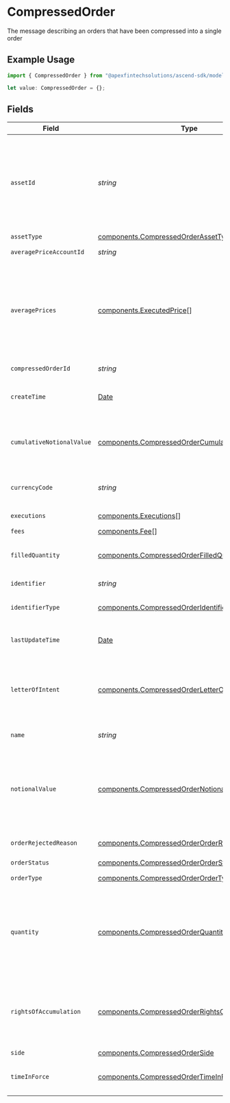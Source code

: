 # CompressedOrder

The message describing an orders that have been compressed into a single order

## Example Usage

```typescript
import { CompressedOrder } from "@apexfintechsolutions/ascend-sdk/models/components";

let value: CompressedOrder = {};
```

## Fields

| Field                                                                                                                                                                                                                                                                                                                                             | Type                                                                                                                                                                                                                                                                                                                                              | Required                                                                                                                                                                                                                                                                                                                                          | Description                                                                                                                                                                                                                                                                                                                                       | Example                                                                                                                                                                                                                                                                                                                                           |
| ------------------------------------------------------------------------------------------------------------------------------------------------------------------------------------------------------------------------------------------------------------------------------------------------------------------------------------------------- | ------------------------------------------------------------------------------------------------------------------------------------------------------------------------------------------------------------------------------------------------------------------------------------------------------------------------------------------------- | ------------------------------------------------------------------------------------------------------------------------------------------------------------------------------------------------------------------------------------------------------------------------------------------------------------------------------------------------- | ------------------------------------------------------------------------------------------------------------------------------------------------------------------------------------------------------------------------------------------------------------------------------------------------------------------------------------------------- | ------------------------------------------------------------------------------------------------------------------------------------------------------------------------------------------------------------------------------------------------------------------------------------------------------------------------------------------------- |
| `assetId`                                                                                                                                                                                                                                                                                                                                         | *string*                                                                                                                                                                                                                                                                                                                                          | :heavy_minus_sign:                                                                                                                                                                                                                                                                                                                                | Apex Asset ID for this asset. This will not be returned in the initial CreateOrder response and will be available after an order completes validation. If the provided identifier does not match any Apex asset available for trading, an OrderRejectReason of "UNKNOWN_SECURITY" will be returned and the asset_id will not be set.              | 22091                                                                                                                                                                                                                                                                                                                                             |
| `assetType`                                                                                                                                                                                                                                                                                                                                       | [components.CompressedOrderAssetType](../../models/components/compressedorderassettype.md)                                                                                                                                                                                                                                                        | :heavy_minus_sign:                                                                                                                                                                                                                                                                                                                                | The type of the asset in this order                                                                                                                                                                                                                                                                                                               | EQUITY                                                                                                                                                                                                                                                                                                                                            |
| `averagePriceAccountId`                                                                                                                                                                                                                                                                                                                           | *string*                                                                                                                                                                                                                                                                                                                                          | :heavy_minus_sign:                                                                                                                                                                                                                                                                                                                                | The identifier of the account transacting this order                                                                                                                                                                                                                                                                                              | 01HBRQ5BW6ZAY4BNWP4GWRD80X                                                                                                                                                                                                                                                                                                                        |
| `averagePrices`                                                                                                                                                                                                                                                                                                                                   | [components.ExecutedPrice](../../models/components/executedprice.md)[]                                                                                                                                                                                                                                                                            | :heavy_minus_sign:                                                                                                                                                                                                                                                                                                                                | The average prices, as weighted averages, across all executions in this order. Will be absent if an order has no executions.<br/><br/> When asset_type = EQUITY, there will be at most one value present, with a type of PRICE_PER_UNIT. This will have up to 4 decimal places for USD amounts less than $1, and a maximum of two for larger USD amounts. | [<br/>{<br/>"price": {<br/>"value": "99.20"<br/>},<br/>"type": "PRICE_PER_UNIT"<br/>}<br/>]                                                                                                                                                                                                                                                       |
| `compressedOrderId`                                                                                                                                                                                                                                                                                                                               | *string*                                                                                                                                                                                                                                                                                                                                          | :heavy_minus_sign:                                                                                                                                                                                                                                                                                                                                | System generated unique id for the compressed order.                                                                                                                                                                                                                                                                                              | ebb0c9b5-2c74-45c9-a4ab-40596b778706                                                                                                                                                                                                                                                                                                              |
| `createTime`                                                                                                                                                                                                                                                                                                                                      | [Date](https://developer.mozilla.org/en-US/docs/Web/JavaScript/Reference/Global_Objects/Date)                                                                                                                                                                                                                                                     | :heavy_minus_sign:                                                                                                                                                                                                                                                                                                                                | Time of the order creation                                                                                                                                                                                                                                                                                                                        | {<br/>"nanos": 902000000,<br/>"seconds": 1712081516<br/>}                                                                                                                                                                                                                                                                                         |
| `cumulativeNotionalValue`                                                                                                                                                                                                                                                                                                                         | [components.CompressedOrderCumulativeNotionalValue](../../models/components/compressedordercumulativenotionalvalue.md)                                                                                                                                                                                                                            | :heavy_minus_sign:                                                                                                                                                                                                                                                                                                                                | The product of order quantity & price, summed across all fills, reported in the currency specified in the order. (This will be rounded to 2 decimal places for USD currencies). Will be absent if an order has no fill information.                                                                                                               | {<br/>"value": "120.68"<br/>}                                                                                                                                                                                                                                                                                                                     |
| `currencyCode`                                                                                                                                                                                                                                                                                                                                    | *string*                                                                                                                                                                                                                                                                                                                                          | :heavy_minus_sign:                                                                                                                                                                                                                                                                                                                                | Defaults to "USD". Only "USD" is supported. Full list of currency codes is defined at: https://en.wikipedia.org/wiki/ISO_4217                                                                                                                                                                                                                     | USD                                                                                                                                                                                                                                                                                                                                               |
| `executions`                                                                                                                                                                                                                                                                                                                                      | [components.Executions](../../models/components/executions.md)[]                                                                                                                                                                                                                                                                                  | :heavy_minus_sign:                                                                                                                                                                                                                                                                                                                                | The execution-level details that compose this order                                                                                                                                                                                                                                                                                               |                                                                                                                                                                                                                                                                                                                                                   |
| `fees`                                                                                                                                                                                                                                                                                                                                            | [components.Fee](../../models/components/fee.md)[]                                                                                                                                                                                                                                                                                                | :heavy_minus_sign:                                                                                                                                                                                                                                                                                                                                | Fees that will be applied to this order.                                                                                                                                                                                                                                                                                                          |                                                                                                                                                                                                                                                                                                                                                   |
| `filledQuantity`                                                                                                                                                                                                                                                                                                                                  | [components.CompressedOrderFilledQuantity](../../models/components/compressedorderfilledquantity.md)                                                                                                                                                                                                                                              | :heavy_minus_sign:                                                                                                                                                                                                                                                                                                                                | The summed quantity value across all fills in this order, up to a maximum of 5 decimal places. Will be absent if an order has no fill information.                                                                                                                                                                                                | FILLED                                                                                                                                                                                                                                                                                                                                            |
| `identifier`                                                                                                                                                                                                                                                                                                                                      | *string*                                                                                                                                                                                                                                                                                                                                          | :heavy_minus_sign:                                                                                                                                                                                                                                                                                                                                | Identifier of the asset (of the type specified in `identifier_type`).                                                                                                                                                                                                                                                                             | SBUX                                                                                                                                                                                                                                                                                                                                              |
| `identifierType`                                                                                                                                                                                                                                                                                                                                  | [components.CompressedOrderIdentifierType](../../models/components/compressedorderidentifiertype.md)                                                                                                                                                                                                                                              | :heavy_minus_sign:                                                                                                                                                                                                                                                                                                                                | The identifier type of the asset being ordered. For Equities: only SYMBOL is supported                                                                                                                                                                                                                                                            | SYMBOL                                                                                                                                                                                                                                                                                                                                            |
| `lastUpdateTime`                                                                                                                                                                                                                                                                                                                                  | [Date](https://developer.mozilla.org/en-US/docs/Web/JavaScript/Reference/Global_Objects/Date)                                                                                                                                                                                                                                                     | :heavy_minus_sign:                                                                                                                                                                                                                                                                                                                                | Time of the last order update                                                                                                                                                                                                                                                                                                                     | {<br/>"nanos": 360000000,<br/>"seconds": 1712081569<br/>}                                                                                                                                                                                                                                                                                         |
| `letterOfIntent`                                                                                                                                                                                                                                                                                                                                  | [components.CompressedOrderLetterOfIntent](../../models/components/compressedorderletterofintent.md)                                                                                                                                                                                                                                              | :heavy_minus_sign:                                                                                                                                                                                                                                                                                                                                | Letter of Intent (LOI). An LOI allows investors to receive sales charge discounts based on a commitment to buy a specified monetary amount of shares over a period of time, usually 13 months. Either ROA or LOI may be specified, but not both.                                                                                                  |                                                                                                                                                                                                                                                                                                                                                   |
| `name`                                                                                                                                                                                                                                                                                                                                            | *string*                                                                                                                                                                                                                                                                                                                                          | :heavy_minus_sign:                                                                                                                                                                                                                                                                                                                                | System generated name of the order.                                                                                                                                                                                                                                                                                                               | correspondents/01HPMZZM6RKMVZA1JQ63RQKJRP/baskets/fffd326-72fa-4d2b-bd1f-45384fe5d521/compressedOrders/ebb0c9b5-2c74-45c9-a4ab-40596b778706                                                                                                                                                                                                       |
| `notionalValue`                                                                                                                                                                                                                                                                                                                                   | [components.CompressedOrderNotionalValue](../../models/components/compressedordernotionalvalue.md)                                                                                                                                                                                                                                                | :heavy_minus_sign:                                                                                                                                                                                                                                                                                                                                | Notional quantity of the order, measured in USD. Maximum 2 decimal place precision. Either a quantity or notional_value MUST be specified (but not both). For Equities: currently not supported yet For Mutual Funds: Only supported for BUY orders. The order will be transacted at the full notional amount specified.                          | {<br/>"value": "100.54"<br/>}                                                                                                                                                                                                                                                                                                                     |
| `orderRejectedReason`                                                                                                                                                                                                                                                                                                                             | [components.CompressedOrderOrderRejectedReason](../../models/components/compressedorderorderrejectedreason.md)                                                                                                                                                                                                                                    | :heavy_minus_sign:                                                                                                                                                                                                                                                                                                                                | When an order has the REJECTED status, this will be populated with a system code describing the rejection.                                                                                                                                                                                                                                        | BELOW_NOTIONAL_MINIMUM                                                                                                                                                                                                                                                                                                                            |
| `orderStatus`                                                                                                                                                                                                                                                                                                                                     | [components.CompressedOrderOrderStatus](../../models/components/compressedorderorderstatus.md)                                                                                                                                                                                                                                                    | :heavy_minus_sign:                                                                                                                                                                                                                                                                                                                                | The processing status of the order                                                                                                                                                                                                                                                                                                                | FILLED                                                                                                                                                                                                                                                                                                                                            |
| `orderType`                                                                                                                                                                                                                                                                                                                                       | [components.CompressedOrderOrderType](../../models/components/compressedorderordertype.md)                                                                                                                                                                                                                                                        | :heavy_minus_sign:                                                                                                                                                                                                                                                                                                                                | The execution type of this order. Only MARKET is supported.                                                                                                                                                                                                                                                                                       | MARKET                                                                                                                                                                                                                                                                                                                                            |
| `quantity`                                                                                                                                                                                                                                                                                                                                        | [components.CompressedOrderQuantity](../../models/components/compressedorderquantity.md)                                                                                                                                                                                                                                                          | :heavy_minus_sign:                                                                                                                                                                                                                                                                                                                                | Numeric quantity of the order. Either a quantity or notional_value MUST be specified (but not both). For Equities: Represents the number of shares, must be greater than zero and may not exceed 5 decimal places. For Mutual Funds: Only supported for SELL orders. Represents the number of shares, up to a maximum of 3 decimal places.        | {<br/>"value": "20.55219"<br/>}                                                                                                                                                                                                                                                                                                                   |
| `rightsOfAccumulation`                                                                                                                                                                                                                                                                                                                            | [components.CompressedOrderRightsOfAccumulation](../../models/components/compressedorderrightsofaccumulation.md)                                                                                                                                                                                                                                  | :heavy_minus_sign:                                                                                                                                                                                                                                                                                                                                | Rights of Accumulation (ROA). An ROA allows an investor to aggregate their own fund shares with the holdings of certain related parties toward achieving the investment thresholds at which sales charge discounts become available. Either ROA or LOI may be specified, but not both.                                                            |                                                                                                                                                                                                                                                                                                                                                   |
| `side`                                                                                                                                                                                                                                                                                                                                            | [components.CompressedOrderSide](../../models/components/compressedorderside.md)                                                                                                                                                                                                                                                                  | :heavy_minus_sign:                                                                                                                                                                                                                                                                                                                                | The side of this order.                                                                                                                                                                                                                                                                                                                           | BUY                                                                                                                                                                                                                                                                                                                                               |
| `timeInForce`                                                                                                                                                                                                                                                                                                                                     | [components.CompressedOrderTimeInForce](../../models/components/compressedordertimeinforce.md)                                                                                                                                                                                                                                                    | :heavy_minus_sign:                                                                                                                                                                                                                                                                                                                                | Must be the value "DAY". Regulatory requirements dictate that the system capture the intended time_in_force, which is why this a mandatory field.                                                                                                                                                                                                 | DAY                                                                                                                                                                                                                                                                                                                                               |